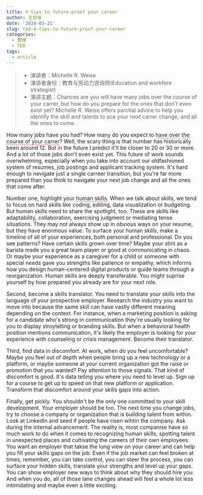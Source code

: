 ```yaml
---
title: 4 tips to future-proof your career
author: 王哲峰
date: '2024-03-21'
slug: ted-4-tips-to-future-proof-your-career
categories:
  - 整理
  - TED
tags:
  - article
---
```


> * 演讲者：Michelle R. Weise
> * 演讲者身份：教育与劳动力咨询师(Education and workfore strategist)
> * 演讲主题：Chances are you will have many jobs over the course of your carrer, 
but how do you prepare for the ones that don't even exist yet? 
Michelle R. Weise offers parctial advice to help you identify the skill and talents to ace your next carrer change, and all the ones to come.
 
How many jobs have you had? How many do you expect to <span style='border-bottom:1.5px dashed red;'>have over</span> <span style='border-bottom:1.5px dashed red;'>the course of your carrer</span>? 
Well, the scary thing is that number has historically been around 12. 
But in the future I predict it'll be closer to 20 or 30 or more. 
And a lot of those jobs don't even exist yet. 
This future of work sounds overwhelming, 
especially when you take into account our oldfashioned system of resumes, 
job postings and applicant tracking system. 
It's hard enough to nevigate just a single carreer transition, 
but you're far more prepared than you think to navigate your next job change and all the ones that come after.

Number one, highlight your <span style='border-bottom:1.5px dashed red;'>human skills</span>. When we talk about skills, 
we tend to focus on hard skills like coding, editing, data visualization or budgeting. 
But human skills need to share the spotlight, too. 
These are skills like adaptability, collaboration, exercising judgment or mediating tense situations. 
They may not always show up in obvious ways on your resume, 
but they have enormous value. To surface your human skills, 
make a timeline of all of your experiences, both personal and professional. 
Do you see patterns? Have certain skills grown over time? 
Maybe your stint as a barista made you a great team player or good at communicating in chaos. 
Or maybe your experience as a caregiver for a child or someone with special needs gave you strengths like patience or empathy, 
which informs how you design human-centered digital products or guide teams through a reorganization. 
Human skills are deeply transferable. 
You might suprise yourself by how prepared you already are for your next role.

Second, become a skills translator. You need to translate your skills into the language of your prospective employer. Research the industry you want to move into because the same skill can have vastly different meaning depending on the context. For instance, when a marketing position is asking for a candidate who's strong in communication they're usually looking for you to display stroytelling or branding skills. But when a behavioral health position mentions communication, it's likely the employer is looking for your experience with counseling or crisis management. Become their translator.

Third, find data in discomfort. At work, when do you feel uncomfortable? Maybe you feel out of depth when people bring up a new technology or a platform, or maybe someone at your current organization got the raise or promotion that you wanted? Pay attention to those signals. That kind of discomfort is good. It's data telling you where you need to level up. Sign up for a course to get up to speed on that new platform or application. Transform that discomfort around your skills gaps into action.

Finally, get pickly. You shouldn't be the only one committed to your skill development. Your employer should be too. The next time you change jobs, try to choose a company or organization that is building talent from within. Look at LinkedIn and seed if people have risen wihtin the company. Ask during the internal advancement. The reality is, most companise have so much work to do when it comes to recognizing human skills, spotting talent in unexpected places and cultivating the careers of their own employees. You want an employer that takse the long view on your career and can help you fill your skills gaps on the job. Even if the job market can feel broken at times, remember, you can take control, you can steer the process, you can surface your hidden skills, translate your strengths and level up your gaps. You can show employer new ways to think about why they should hire you. And when you do, all of those lane changes ahead will feel a whole lot less intimidating and maybe even a little exciting.